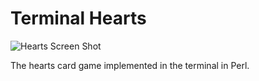 # Terminal Hearts

![Hearts Screen Shot](https://raw.github.com/DeadHeadRussell/website/master/Servers/data/images/personalProjects/Terminal%20Hearts.png)

The hearts card game implemented in the terminal in Perl.

